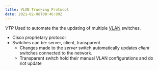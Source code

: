 ```yaml
---
title: VLAN Trunking Protocol
date: 2021-02-08T08:46:00Z
---
```

_VTP_
Used to automate the the updating of multiple
[VLAN](20210206110741-vlan.md) switches.
* Cisco proprietary protocol
* Switches can be: server, client, transparent
	+ Changes made to the _server_ switch automatically updates _client_ switches
		connected to the network.
	+ Transparent switch hold their manual VLAN configurations and do not update
